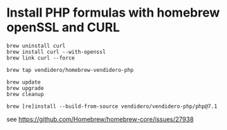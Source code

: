 # Install PHP formulas with homebrew openSSL and CURL

```
brew uninstall curl
brew install curl --with-openssl
brew link curl --force

brew tap vendidero/homebrew-vendidero-php

brew update
brew upgrade
brew cleanup

brew [re]install --build-from-source vendidero/vendidero-php/php@7.1
```

see https://github.com/Homebrew/homebrew-core/issues/27938